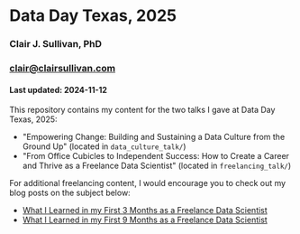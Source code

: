 # Data Day Texas, 2025
### Clair J. Sullivan, PhD
### clair@clairsullivan.com
#### Last updated: 2024-11-12

This repository contains my content for the two talks I gave at Data Day Texas, 2025:

- "Empowering Change: Building and Sustaining a Data Culture from the Ground Up" (located in `data_culture_talk/`)
-  "From Office Cubicles to Independent Success: How to Create a Career and Thrive as a Freelance Data Scientist" (located in `freelancing_talk/`)

For additional freelancing content, I would encourage you to check out my blog posts on the subject below:

- [What I Learned in my First 3 Months as a Freelance Data Scientist](https://medium.com/towards-data-science/what-i-learned-in-my-first-3-months-as-a-freelance-data-scientist-8e3417ff8165)
- [What I Learned in my First 9 Months as a Freelance Data Scientist](https://medium.com/towards-data-science/what-i-learned-in-my-first-9-months-as-a-freelance-data-scientist-f7401382dc62)
